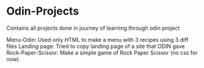 # Odin-Projects
Contains all projects done in journey of learning through odin project

Menu-Odin: Used only HTML to make a menu with 3 recipes using 3 diff files
Landing page: Tried to copy landing page of a site that ODIN gave
Rock-Paper-Scissor: Make a simple game of Rock Paper Scissor (no css for now)
